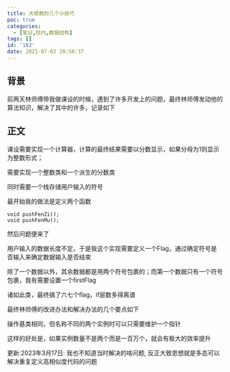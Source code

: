 ```yaml
---
title: 大佬教的几个小技巧
poc: true
categories:
  - [笔记,校内,数据结构]
tags: []
id: '162'
date: 2021-07-02 20:50:37
---
```


## 背景

前两天林师傅带我做课设的时候，遇到了许多开发上的问题，最终林师傅发动他的算法知识，解决了其中的许多，记录如下

## 正文

课设需要实现一个计算器，计算的最终结果需要以分数显示，如果分母为1则显示为整数形式；

需要实现一个整数类和一个派生的分数类

同时需要一个栈存储用户输入的符号

最开始我的做法是定义两个函数

```
void pushFenZi();
void pushFenMu();
```

然后问题便来了

用户输入的数据长度不定，于是我这个实现需要定义一个Flag，通过确定符号是否输入来确定数据输入是否结束

除了一个数据以外，其余数据都是用两个符号包裹的；而第一个数据只有一个符号包裹，我有需要设置一个firstFlag

诸如此类，最终搞了六七个flag，if层数多得离谱

最终林师傅的改进办法和解决办法的几个要点如下

操作基类相同，但名称不同的两个实例时可以只需要维护一个指针

这样的好处是，如果实例数量不是两个而是一百万个，就会有极大的效率提升

更新:2023年3月17日: 我也不知道当时解决的啥问题, 反正大致思想就是多态可以解决重复定义高相似度代码的问题
